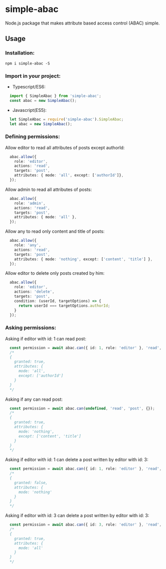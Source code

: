 # simple-abac
Node.js package that makes attribute based access control (ABAC) simple.

## Usage  
### Installation:
`npm i simple-abac -S`

### Import in your project:  
+ Typescript/ES6:
```typescript
  import { SimpleAbac } from 'simple-abac';
  const abac = new SimpleAbac();
```
+ Javascript(ES5):
```javascript
  let SimpleAbac = require('simple-abac').SimpleAbac;
  let abac = new SimpleAbac();
```

### Defining permissions:  
Allow editor to read all attributes of posts except authorId:
```typescript
  abac.allow({
    role: 'editor',
    actions: 'read',
    targets: 'post',
    attributes: { mode: 'all', except: ['authorId']},
  });
```

Allow admin to read all attributes of posts:
```typescript
  abac.allow({
    role: 'admin',
    actions: 'read',
    targets: 'post',
    attributes: { mode: 'all' },
  });
```

Allow any to read only content and title of posts:
```typescript
  abac.allow({
    role: 'any',
    actions: 'read',
    targets: 'post',
    attributes: { mode: 'nothing', except: ['content', 'title'] },
  });
```

Allow editor to delete only posts created by him:
```typescript
  abac.allow({
    role: 'editor',
    actions: 'delete',
    targets: 'post',
    condition: (userId, targetOptions) => {
      return userId === targetOptions.authorId;
    }
  });
```

### Asking permissions:  
Asking if editor with id: 1 can read post:
```typescript
  const permission = await abac.can({ id: 1, role: 'editor' }, 'read', 'post', {});
  /* 
  {
    granted: true,
    attributes: {
      mode: 'all',
      except: ['authorId']
    }
  } 
  */
```

Asking if any can read post:
```typescript
  const permission = await abac.can(undefined, 'read', 'post', {});
  /* 
  {
    granted: true,
    attributes: {
      mode: 'nothing',
      except: ['content', 'title']
    }
  } 
  */
```

Asking if editor with id: 1 can delete a post written by editor with id: 3:
```typescript
  const permission = await abac.can({ id: 1, role: 'editor' }, 'read', 'post', {authorId: 3, ...});
  /* 
  {
    granted: false,
    attributes: {
      mode: 'nothing'
    }
  }
  */
```

Asking if editor with id: 3 can delete a post written by editor with id: 3:
```typescript
  const permission = await abac.can({ id: 3, role: 'editor' }, 'read', 'post', {authorId: 3, ...});
  /* 
  {
    granted: true,
    attributes: {
      mode: 'all'
    }
  }
  */
```
